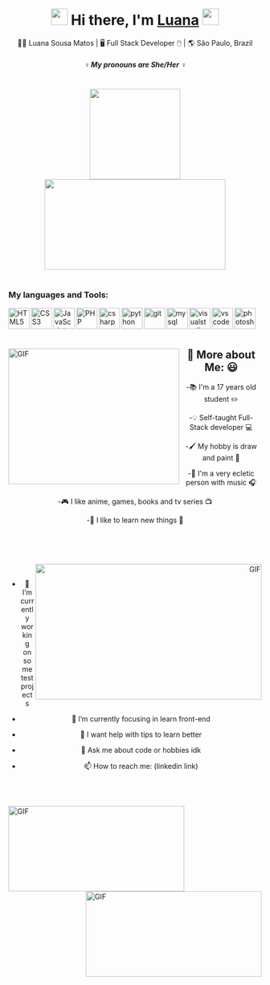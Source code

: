 <div align="center">
   <h1> <img src="https://github.com/Luana-SMatos/Luana-SMatos/blob/main/gifs/birb.gif" width="33px"> Hi there, I'm <a href="https://www.youtube.com/watch?v=za3FN2fvXa8">Luana</a> <img src="https://github.com/Luana-SMatos/Luana-SMatos/blob/main/gifs/birb.gif" width="33px"> </h1>
</div>

<div align="center">
🙋‍♀️ Luana Sousa Matos | 🖥️ Full Stack Developer 🖱️ | 🌎 São Paulo, Brazil 
</div>
 
<h5 align="center">
   <i>♀️ My pronouns are She/Her ♀️</i>
</h5>
 
<br />

<div align="center">
  <img height="180em" src="https://github-readme-stats.vercel.app/api?username=Luana-SMatos&show_icons=true&theme=dracula&include_all_commits=true&count_private=true"/>
  <img height="180em" width="360em" src="https://github-readme-stats.vercel.app/api/top-langs/?username=Luana-SMatos&layout=compact&langs_count=7&theme=dracula"/>
</div>

<br />

<div align="left">
   
<h3> My languages and Tools: </h3>

<p align="center">
      
<a href="https://www.w3schools.com/html/default.asp" target="_blank"> <img align="left" 
src="https://github.com/Luana-SMatos/Luana-SMatos/blob/main/icons/html5.svg" alt="HTML5" height='42px'/> </a>
   
<a href="https://www.w3schools.com/css/default.asp" target="_blank"> <img align="left" 
src="https://github.com/Luana-SMatos/Luana-SMatos/blob/main/icons/css3.svg" alt="CSS3" height='42px'/> </a>
   
<a href="https://developer.mozilla.org/en-US/docs/Web/JavaScript" target="_blank"> <img align="left" alt="JavaScript" height ="42px" 
src="https://github.com/Luana-SMatos/Luana-SMatos/blob/main/icons/javascript.svg"> </a>
   
<a href="https://www.php.net/" target="_blank"> <img align="left" alt="PHP" height ="42px" 
src="https://github.com/Luana-SMatos/Luana-SMatos/blob/main/icons/php.svg"> </a>
   
<a href="https://docs.microsoft.com/pt-br/dotnet/csharp/" target="_blank"> <img align="left" alt="csharp" height ="42px" 
src="https://github.com/Luana-SMatos/Luana-SMatos/blob/main/icons/csharp.svg"> </a>
   
<a href="https://www.python.org/" target="_blank"> <img align="left" alt="python" height ="42px" 
src="https://github.com/Luana-SMatos/Luana-SMatos/blob/main/icons/python.svg"> </a>
   
<a href="https://git-scm.com/" target="_blank"> <img align="left" alt="git" height ="42px" 
src="https://github.com/Luana-SMatos/Luana-SMatos/blob/main/icons/tools/git.svg"> </a>
   
<a href="https://www.mysql.com/" target="_blank"> <img align="left" alt="mysql" height ="42px" 
src="https://github.com/Luana-SMatos/Luana-SMatos/blob/main/icons/tools/mysql.svg"> </a>
   
<a href="https://visualstudio.microsoft.com/pt-br/" target="_blank"> <img align="left" alt="visualstudio" height ="42px" 
src="https://github.com/Luana-SMatos/Luana-SMatos/blob/main/icons/tools/visualstudio.svg"> </a>
   
<a href="https://code.visualstudio.com/" target="_blank"> <img align="left" alt="vscode" height ="42px" 
src="https://github.com/Luana-SMatos/Luana-SMatos/blob/main/icons/tools/vscode.svg"> </a>
   
<a href="https://www.adobe.com/br/products/photoshop.html" target="_blank"> <img align="left" alt="photoshop" height ="42px" 
src="https://github.com/Luana-SMatos/Luana-SMatos/blob/main/icons/tools/photoshop.svg"> </a>

</p>
</div>

<br /> 
<br /> 
<br /> 

<div align="center">
   
<p align="left">
    <img align="left" height="270px" width="340px" alt="GIF" src="https://github.com/Luana-SMatos/Luana-SMatos/blob/main/gifs/nerd.gif" />
</p>  
   
<p align="right">
<h2> 🤔 More about Me: 😃 </h2>

-📚 I'm a 17 years old student ✏️
   
-💡 Self-taught Full-Stack developer 💻
   
-🖌️ My hobby is draw and paint 🎨

-🎵 I'm a very ecletic person with music 🎧
   
-🎮 I like anime, games, books and tv series 📺
 
-🔎 I like to learn new things 📝
  
</p>

</div>
 
<br />
<br />
<br />
 
<div align="center">
   
<p align="right">
    <img align="right" height="270px" width="450px" alt="GIF" src="https://github.com/Luana-SMatos/Luana-SMatos/blob/main/gifs/monke.gif" />
</p>   

<br />

<p align="left">
   
- 🔭 I’m currently working on some test projects
   
- 🌱 I’m currently focusing in learn front-end
   
- 🤔 I want help with tips to learn better
   
- 💬 Ask me about code or hobbies idk 
   
- 📫 How to reach me: (linkedin link)

</p>
   
</div>
   
<br />
<br />
<br />

<div>
  <img align="left" height="170px" width="350px" alt="GIF" src="https://github.com/Luana-SMatos/Luana-SMatos/blob/main/gifs/agif.gif" />
  <img align="right" height="170px" width="350px" alt="GIF" src="https://github.com/Luana-SMatos/Luana-SMatos/blob/main/gifs/bgif.gif" />
</div>

